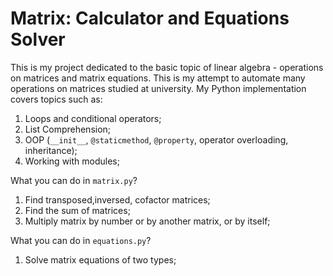 # Matrix: Calculator and Equations Solver

This is my project dedicated to the basic topic of linear algebra - operations on matrices and matrix equations. This is my attempt to automate many operations on matrices studied at university. My Python implementation covers topics such as:
1. Loops and conditional operators;
2. List Comprehension;
3. OOP (`__init__`, `@staticmethod`, `@property`, operator overloading, inheritance);
4. Working with modules;

What you can do in `matrix.py`?
1. Find transposed,inversed, cofactor matrices;
2. Find the sum of matrices;
3. Multiply matrix by number or by another matrix, or by itself;

What you can do in `equations.py`?
1. Solve matrix equations of two types;
